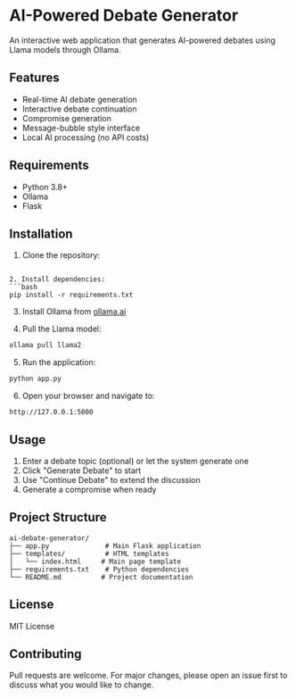 # AI-Powered Debate Generator

An interactive web application that generates AI-powered debates using Llama models through Ollama.

## Features
- Real-time AI debate generation
- Interactive debate continuation
- Compromise generation
- Message-bubble style interface
- Local AI processing (no API costs)

## Requirements
- Python 3.8+
- Ollama
- Flask

## Installation

1. Clone the repository:
```

2. Install dependencies:
```bash
pip install -r requirements.txt
```

3. Install Ollama from [ollama.ai](https://ollama.ai)

4. Pull the Llama model:
```bash
ollama pull llama2
```

5. Run the application:
```bash
python app.py
```

6. Open your browser and navigate to:
```
http://127.0.0.1:5000
```

## Usage
1. Enter a debate topic (optional) or let the system generate one
2. Click "Generate Debate" to start
3. Use "Continue Debate" to extend the discussion
4. Generate a compromise when ready

## Project Structure
```
ai-debate-generator/
├── app.py              # Main Flask application
├── templates/          # HTML templates
│   └── index.html     # Main page template
├── requirements.txt    # Python dependencies
└── README.md          # Project documentation
```

## License
MIT License

## Contributing
Pull requests are welcome. For major changes, please open an issue first to discuss what you would like to change.